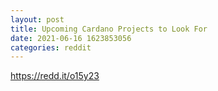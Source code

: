 ```yaml
--- 
layout: post 
title: Upcoming Cardano Projects to Look For 
date: 2021-06-16 1623853056 
categories: reddit 
--- 
```

https://redd.it/o15y23